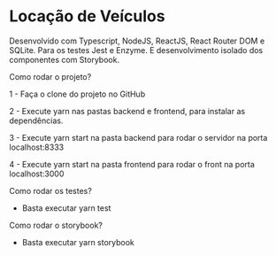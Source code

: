 # Locação de Veículos

Desenvolvido com Typescript, NodeJS, ReactJS, React Router DOM e SQLite. Para os testes Jest e Enzyme. E desenvolvimento isolado dos componentes com Storybook.

Como rodar o projeto?

1 - Faça o clone do projeto no GitHub

2 - Execute yarn nas pastas backend e frontend, para instalar as dependências.

3 - Execute yarn start na pasta backend para rodar o servidor na porta localhost:8333

4 - Execute yarn start na pasta frontend para rodar o front na porta localhost:3000

Como rodar os testes?

- Basta executar yarn test

Como rodar o storybook?

- Basta executar yarn storybook
